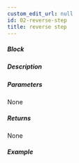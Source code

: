 ```yaml
---
custom_edit_url: null
id: 02-reverse-step
title: reverse step
---
```


##### Block

<!-- image -->

##### Description

<!-- description -->

##### Parameters

None <!-- image -->

##### Returns

None

##### Example

<!-- image -->
